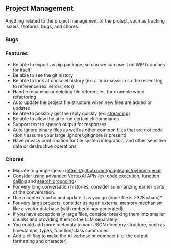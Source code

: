 ## Project Management

Anything related to the project management of the project, such as tracking issues, features, bugs, and chores.

### Bugs

### Features

*   Be able to export as pip package, so can we can use it on WIP branches for itself!
*   Be able to see the git history
*   Be able to look at consolel history (ex: a tmux session so the recent log to reference (ex: errors, etc))
*   Handle renaming or deleting file references, for example when refactoring
*   Auto update the project file structure when new files are added or updated
*   Be able to possibly get the reply quickly (ex: [streaming](https://github.com/googleapis/python-genai?tab=readme-ov-file#streaming))
*   Be able to allow the ai to run certain cli commands
*   Support text to speech output for responses
*   Auto ignore binary files as well as other common files that are not code (don't assume your large .ignore/.gitignore is present)
*   Have privacy confirmation for file system integration, and other sensitive data or destructive operations

### Chores

*   Migrate to google-genai (https://github.com/googleapis/python-genai)
*   Consider using advanced VertexAI APIs (ex: [code execution](https://cloud.google.com/vertex-ai/generative-ai/docs/multimodal/code-execution#googlegenaisdk_tools_code_exec_with_txt-python_genai_sdk), [function calling](https://cloud.google.com/vertex-ai/generative-ai/docs/multimodal/function-calling) and [search grounding](https://ai.google.dev/gemini-api/docs/grounding?lang=python))
*   For very long conversation histories, consider summarizing earlier parts of the conversation.
*   Use a context cache and update it as you go (once file is >32K chars)?
*   For very large projects, consider using an external memory mechanism like a vector database (with embeddings generated).
*   If you have exceptionally large files, consider breaking them into smaller chunks and providing them to the LLM separately.
*   You could add more metadata to your JSON directory structure, such as timestamps, types, function/class summaries.
*   Add a cli flag to make the AI verbose or compact (i.e. the output formatting and character)
